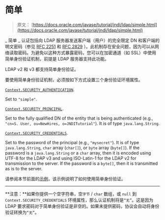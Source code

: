 # 简单

> 原文： [https://docs.oracle.com/javase/tutorial/jndi/ldap/simple.html](https://docs.oracle.com/javase/tutorial/jndi/ldap/simple.html)

_ 简单 _ 认证包括向 LDAP 服务器发送客户端（用户）的完全限定 DN 和客户端的明文密码（参见 [RFC 2251](http://www.ietf.org/rfc/rfc2251.txt) 和 [RFC 2829](http://www.ietf.org/rfc/rfc2829.txt) ）。此机制存在安全问题，因为可以从网络读取密码。为避免以这种方式暴露密码，您可以在加密通道（如 SSL）中使用简单身份验证机制，前提是 LDAP 服务器支持此功能。

LDAP v2 和 v3 都支持简单身份验证。

要使用简单身份验证机制，必须按如下方式设置三个身份验证环境属性。

[`Context.SECURITY_AUTHENTICATION`](https://docs.oracle.com/javase/8/docs/api/javax/naming/Context.html#SECURITY_AUTHENTICATION).

Set to `"simple"`.

[`Context.SECURITY_PRINCIPAL`](https://docs.oracle.com/javase/8/docs/api/javax/naming/Context.html#SECURITY_PRINCIPAL).

Set to the fully qualified DN of the entity that is being authenticated (e.g., `"cn=S. User, ou=NewHires, o=JNDITutorial"`). It is of type `java.lang.String`.

[`Context.SECURITY_CREDENTIALS`](https://docs.oracle.com/javase/8/docs/api/javax/naming/Context.html#SECURITY_CREDENTIALS).

Set to the password of the principal (e.g., `"mysecret"`). It is of type `java.lang.String`, `char` array (`char[]`), or `byte` array (`byte[]`). If the password is a `java.lang.String` or a `char` array, then it is encoded using UTF-8 for the LDAP v3 and using ISO-Latin-1 for the LDAP v2 for transmission to the server. If the password is a `byte[]`, then it is transmitted as is to the server.

请参阅本节前面的[示例](authentication.html#SIMPLE)，该示例说明了如何使用简单身份验证。

* * *

**注意：**如果你提供一个空字符串，空`字节` / `char` 数组，或 `null` 到 `Context.SECURITY_CREDENTIALS` 环境属性，那么认证机制将是`“无”`。这是因为 LDAP 要求密码对于简单身份验证是非空的。如果未提供密码，协议会自动将身份验证转换为`“无”`。